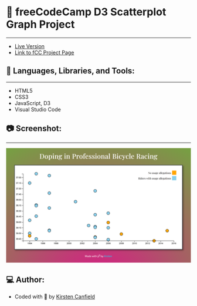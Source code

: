 # :notebook: freeCodeCamp D3 Scatterplot Graph Project
------
+ [Live Version](https://codepen.io/chillhumanoid/full/ZEjYmKv)
+ [Link to fCC Project Page](https://www.freecodecamp.org/learn/data-visualization/data-visualization-projects/visualize-data-with-a-scatterplot-graph)

## :wrench: Languages, Libraries, and Tools:
------
+ HTML5
+ CSS3
+ JavaScript, D3
+ Visual Studio Code

## :camera: Screenshot:
------
![Project Preview](https://github.com/ChillHumanoid/fCC-D3-Scatterplot/blob/main/project-preview.png)

## :computer: Author:
+ Coded with :blue_heart: by [Kirsten Canfield](https://github.com/ChillHumanoid)

 
